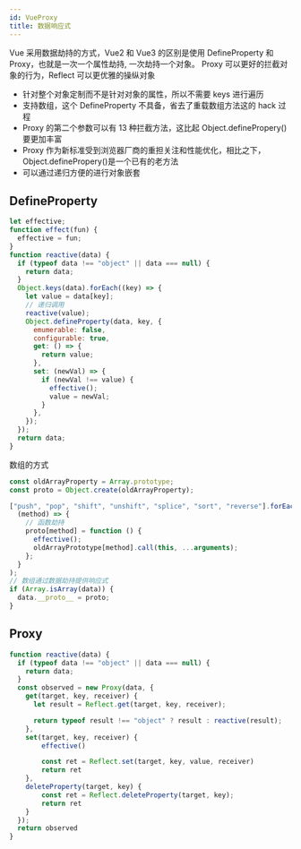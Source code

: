 ```yaml
---
id: VueProxy
title: 数据响应式
---
```


Vue 采用数据劫持的方式，Vue2 和 Vue3 的区别是使用 DefineProperty 和 Proxy，也就是一次一个属性劫持, 一次劫持一个对象。
Proxy 可以更好的拦截对象的行为，Reflect 可以更优雅的操纵对象

- 针对整个对象定制而不是针对对象的属性，所以不需要 keys 进行遍历
- 支持数组，这个 DefineProperty 不具备，省去了重载数组方法这的 hack 过程
- Proxy 的第二个参数可以有 13 种拦截方法，这比起 Object.definePropery()要更加丰富
- Proxy 作为新标准受到浏览器厂商的重担关注和性能优化，相比之下，Object.definePropery()是一个已有的老方法
- 可以通过递归方便的进行对象嵌套

## DefineProperty

```js
let effective;
function effect(fun) {
  effective = fun;
}
function reactive(data) {
  if (typeof data !== "object" || data === null) {
    return data;
  }
  Object.keys(data).forEach((key) => {
    let value = data[key];
    // 递归调用
    reactive(value);
    Object.defineProperty(data, key, {
      emumerable: false,
      configurable: true,
      get: () => {
        return value;
      },
      set: (newVal) => {
        if (newVal !== value) {
          effective();
          value = newVal;
        }
      },
    });
  });
  return data;
}
```

数组的方式

```js
const oldArrayProperty = Array.prototype;
const proto = Object.create(oldArrayProperty);

["push", "pop", "shift", "unshift", "splice", "sort", "reverse"].forEach(
  (method) => {
    // 函数劫持
    proto[method] = function () {
      effective();
      oldArrayPrototype[method].call(this, ...arguments);
    };
  }
);
// 数组通过数据劫持提供响应式
if (Array.isArray(data)) {
  data.__proto__ = proto;
}
```

## Proxy

```js
function reactive(data) {
  if (typeof data !== "object" || data === null) {
    return data;
  }
  const observed = new Proxy(data, {
    get(target, key, receiver) {
      let result = Reflect.get(target, key, receiver);

      return typeof result !== "object" ? result : reactive(result);
    },
    set(target, key, receiver) {
        effective()

        const ret = Reflect.set(target, key, value, receiver)
        return ret
    },
    deleteProperty(target, key) {
        const ret = Reflect.deleteProperty(target, key);
        return ret
    }
  });
  return observed
}
```
